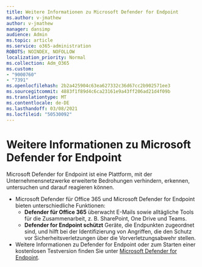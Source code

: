 ```yaml
---
title: Weitere Informationen zu Microsoft Defender for Endpoint
ms.author: v-jmathew
author: v-jmathew
manager: dansimp
audience: Admin
ms.topic: article
ms.service: o365-administration
ROBOTS: NOINDEX, NOFOLLOW
localization_priority: Normal
ms.collection: Adm_O365
ms.custom:
- "9000760"
- "7391"
ms.openlocfilehash: 2b2a425904c63ea627332c36d67cc2b902571ee3
ms.sourcegitcommit: 4883f1f89d4c6ca23161e9a43ff206ad21d4f09b
ms.translationtype: MT
ms.contentlocale: de-DE
ms.lasthandoff: 03/08/2021
ms.locfileid: "50530092"
---
```

# <a name="learn-more-about-microsoft-defender-for-endpoint"></a>Weitere Informationen zu Microsoft Defender for Endpoint

Microsoft Defender for Endpoint ist eine Plattform, mit der Unternehmensnetzwerke erweiterte Bedrohungen verhindern, erkennen, untersuchen und darauf reagieren können.

- Microsoft Defender für Office 365 und Microsoft Defender for Endpoint bieten unterschiedliche Funktionen:
  - **Defender für Office 365** überwacht E-Mails sowie alltägliche Tools für die Zusammenarbeit, z. B. SharePoint, One Drive und Teams.
  - **Defender for Endpoint schützt** Geräte, die Endpunkten zugeordnet sind, und hilft bei der Identifizierung von Angriffen, die den Schutz vor Sicherheitsverletzungen über die Vorverletzungsabwehr stellen.
- Weitere Informationen zu Defender for Endpoint oder zum Starten einer kostenlosen Testversion finden Sie unter [Microsoft Defender for Endpoint](https://go.microsoft.com/fwlink/?linkid=2094113).
